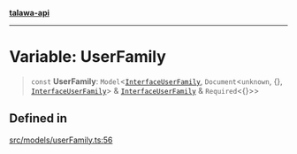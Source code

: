 [**talawa-api**](../../../README.md)

***

# Variable: UserFamily

> `const` **UserFamily**: `Model`\<[`InterfaceUserFamily`](../interfaces/InterfaceUserFamily.md), `Document`\<`unknown`, \{\}, [`InterfaceUserFamily`](../interfaces/InterfaceUserFamily.md)\> & [`InterfaceUserFamily`](../interfaces/InterfaceUserFamily.md) & `Required`\<\{\}\>\>

## Defined in

[src/models/userFamily.ts:56](https://github.com/Suyash878/talawa-api/blob/e4413cec641a837926071678fed3c7f67234e31e/src/models/userFamily.ts#L56)

